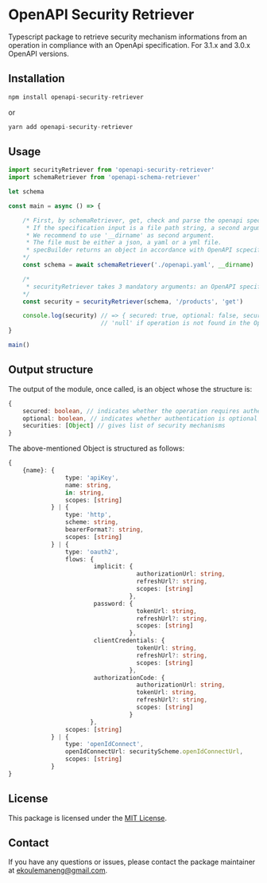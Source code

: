 # OpenAPI Security Retriever

Typescript package to retrieve security mechanism informations from an operation in compliance with an OpenApi specification. For 3.1.x and 3.0.x OpenAPI versions.

## Installation
```typescript
npm install openapi-security-retriever 
```
or
```typescript
yarn add openapi-security-retriever
```

## Usage
```typescript
import securityRetriever from 'openapi-security-retriever'
import schemaRetriever from 'openapi-schema-retriever'

let schema

const main = async () => {

    /* First, by schemaRetriever, get, check and parse the openapi specification that can be an object or an file path string.
     * If the specification input is a file path string, a second argument standing for the current working directory is mandatory.
     * We recommend to use '__dirname' as second argument.
     * The file must be either a json, a yaml or a yml file. 
     * specBuilder returns an object in accordance with OpenAPI scpecification.
    */
    const schema = await schemaRetriever('./openapi.yaml', __dirname)

    /*
     * securityRetriever takes 3 mandatory arguments: an OpenAPI specification object, a string as a schema path, and a string as a http request method.
    */
    const security = securityRetriever(schema, '/products', 'get')

    console.log(security) // => { secured: true, optional: false, securities: [ JwtOauth: { type: 'http', scheme: 'bearer', scopes: ['admin'] } ] } | null 
                          // 'null' if operation is not found in the OpenAPI specification
}

main()
```

## Output structure

The output of the module, once called, is an object whose the structure is:
```typescript
{
    secured: boolean, // indicates whether the operation requires authentication
    optional: boolean, // indicates whether authentication is optional or mandatory
    securities: [Object] // gives list of security mechanisms
}
```
The above-mentioned Object is structured as follows:
```typescript
{
    {name}: {
                type: 'apiKey',
                name: string,
                in: string,
                scopes: [string]
            } | {
                type: 'http',
                scheme: string,
                bearerFormat?: string,
                scopes: [string]
            } | {
                type: 'oauth2',
                flows: {
                        implicit: {
                                    authorizationUrl: string,
                                    refreshUrl?: string,
                                    scopes: [string]
                                  },
                        password: {
                                    tokenUrl: string,
                                    refreshUrl?: string,
                                    scopes: [string]
                                  },
                        clientCredentials: {
                                    tokenUrl: string,
                                    refreshUrl?: string,
                                    scopes: [string]
                                  },
                        authorizationCode: {
                                    authorizationUrl: string,
                                    tokenUrl: string,
                                    refreshUrl?: string,
                                    scopes: [string]
                                  }
                       },
                scopes: [string]
            } | {
                type: 'openIdConnect',
                openIdConnectUrl: securityScheme.openIdConnectUrl,
                scopes: [string]
            }
}
```

## License
This package is licensed under the [MIT License](https://opensource.org/licenses/mit).

## Contact
If you have any questions or issues, please contact the package maintainer at ekoulemaneng@gmail.com.
